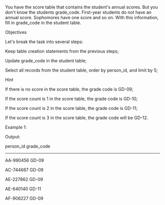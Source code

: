 You have the score table that contains the student's annual scores. 
But you don't know the students grade_code. 
First-year students do not have an annual score.
Sophomores have one score and so on. With this information, fill in grade_code in the student table.

Objectives

Let's break the task into several steps:

Keep table creation statements from the previous steps;

Update grade_code in the student table;

Select all records from the student table, order by person_id, and limit by 5;

Hint

If there is no score in the score table, the grade code is GD-09;

If the score count is 1 in the score table, the grade code is GD-10;

If the score count is 2 in the score table, the grade code is GD-11;

If the score count is 3 in the score table, the grade code will be GD-12.

Example 1:

Output:

person_id  grade_code
---------  ----------

AA-990456  GD-09

AC-744667  GD-09

AE-227862  GD-09

AE-640140  GD-11

AF-906227  GD-09
